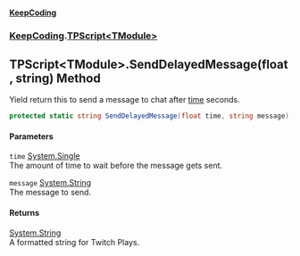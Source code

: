 #### [KeepCoding](index.md 'index')
### [KeepCoding](KeepCoding.md 'KeepCoding').[TPScript&lt;TModule&gt;](KeepCoding_TPScript_TModule_.md 'KeepCoding.TPScript&lt;TModule&gt;')
## TPScript&lt;TModule&gt;.SendDelayedMessage(float, string) Method
Yield return this to send a message to chat after [time](KeepCoding_TPScript_TModule__SendDelayedMessage(float_string).md#KeepCoding_TPScript_TModule__SendDelayedMessage(float_string)_time 'KeepCoding.TPScript&lt;TModule&gt;.SendDelayedMessage(float, string).time') seconds.  
```csharp
protected static string SendDelayedMessage(float time, string message);
```
#### Parameters
<a name='KeepCoding_TPScript_TModule__SendDelayedMessage(float_string)_time'></a>
`time` [System.Single](https://docs.microsoft.com/en-us/dotnet/api/System.Single 'System.Single')  
The amount of time to wait before the message gets sent.
  
<a name='KeepCoding_TPScript_TModule__SendDelayedMessage(float_string)_message'></a>
`message` [System.String](https://docs.microsoft.com/en-us/dotnet/api/System.String 'System.String')  
The message to send.
  
#### Returns
[System.String](https://docs.microsoft.com/en-us/dotnet/api/System.String 'System.String')  
A formatted string for Twitch Plays.
